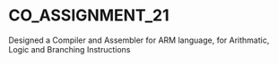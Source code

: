 # CO_ASSIGNMENT_21

Designed a Compiler and Assembler for ARM language, for Arithmatic, Logic and Branching Instructions
